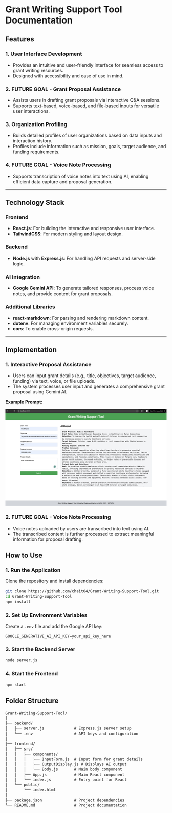 # Grant Writing Support Tool Documentation


## Features

### 1. User Interface Development
- Provides an intuitive and user-friendly interface for seamless access to grant writing resources.  
- Designed with accessibility and ease of use in mind.

### 2. FUTURE GOAL - Grant Proposal Assistance
- Assists users in drafting grant proposals via interactive Q&A sessions.  
- Supports text-based, voice-based, and file-based inputs for versatile user interactions.

### 3. Organization Profiling
- Builds detailed profiles of user organizations based on data inputs and interaction history.  
- Profiles include information such as mission, goals, target audience, and funding requirements.

### 4. FUTURE GOAL - Voice Note Processing
- Supports transcription of voice notes into text using AI, enabling efficient data capture and proposal generation.

---

## Technology Stack

### Frontend
- **React.js**: For building the interactive and responsive user interface.  
- **TailwindCSS**: For modern styling and layout design.

### Backend
- **Node.js** with **Express.js**: For handling API requests and server-side logic.

### AI Integration
- **Google Gemini API**: To generate tailored responses, process voice notes, and provide content for grant proposals.

### Additional Libraries
- **react-markdown**: For parsing and rendering markdown content.
- **dotenv**: For managing environment variables securely.
- **cors**: To enable cross-origin requests.

---

## Implementation

### 1. Interactive Proposal Assistance
- Users can input grant details (e.g., title, objectives, target audience, funding) via text, voice, or file uploads.
- The system processes user input and generates a comprehensive grant proposal using Gemini AI.

**Example Prompt:**

![alt text](./img.png)

### 2. FUTURE GOAL -  Voice Note Processing
- Voice notes uploaded by users are transcribed into text using AI.
- The transcribed content is further processed to extract meaningful information for proposal drafting.



## How to Use

### 1. Run the Application
Clone the repository and install dependencies:

```bash
git clone https://github.com/chait04/Grant-Writing-Support-Tool.git
cd Grant-Writing-Support-Tool
npm install
```

### 2. Set Up Environment Variables
Create a `.env` file and add the Google API key:

```
GOOGLE_GENERATIVE_AI_API_KEY=your_api_key_here
```

### 3. Start the Backend Server
```bash
node server.js
```

### 4. Start the Frontend
```bash
npm start
```

## Folder Structure

```
Grant-Writing-Support-Tool/
│
├── backend/
│   ├── server.js             # Express.js server setup
│   └── .env                  # API keys and configuration
│
├── frontend/
│   ├── src/
│   │   ├── components/
│   │   │   ├── InputForm.js  # Input form for grant details
│   │   │   ├── OutputDisplay.js # Displays AI output
│   │   │   └── Body.js       # Main body component
│   │   ├── App.js            # Main React component
│   │   └── index.js          # Entry point for React
│   └── public/
│       └── index.html
│
├── package.json              # Project dependencies
└── README.md                 # Project documentation
```
